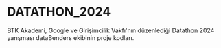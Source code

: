 # DATATHON_2024
BTK Akademi, Google ve Girişimcilik Vakfı'nın düzenlediği Datathon 2024 yarışması dataBenders ekibinin proje kodları.
